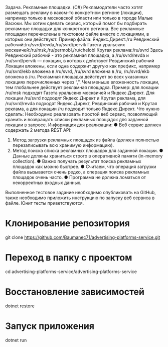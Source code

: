 Задача. Рекламные площадки. (C#)
Рекламодатели часто хотят размещать рекламу в каком-то конкретном регионе
(локации), например только в московской области или только в городе Малые Васюки.
Мы хотим сделать сервис, который помог бы подбирать рекламные площадки для
конкретного региона.
Все рекламные площадки перечислены в текстовом файле вместе с локациями, в
которых они действуют.
Пример файла:
Яндекс.Директ:/ru
Ревдинский рабочий:/ru/svrd/revda,/ru/svrd/pervik
Газета уральских москвичей:/ru/msk,/ru/permobl,/ru/chelobl
Крутая реклама:/ru/svrd
Здесь Ревдинский рабочий - это рекламная площадка, a /ru/svrd/revda и
/ru/svrd/pervik — локации, в которых действует Ревдинский рабочий
Локации вложены, если одна содержит другую как префикс, например /ru/svrd/ekb
вложена в /ru/svrd, /ru/svrd вложена в /ru, /ru/svrd/ekb вложена в /ru.
Рекламная площадка действует во всех указанных локациях перечисленных через “,”.
Чем меньше вложенность локации, тем глобальнее действует рекламная площадка.
Пример: для локации /ru/msk подходят Газета уральских москвичей и Яндекс.Директ.
Для локации /ru/svrd подходят Яндекс.Директ и Крутая реклама, для /ru/svrd/revda
подходят Яндекс.Директ, Ревдинский рабочий и Крутая реклама, а для локации /ru
подходит только Яндекс.Директ.
Что нужно сделать:
Необходимо реализовать простой веб сервис, позволяющий хранить и возвращать
списки рекламных площадок для заданной локации в запросе.
Информация для реализации:
● Веб сервис должен содержать 2 метода REST API:

1. Метод загрузки рекламных площадок из файла (должен полностью
перезаписывать всю хранимую информацию).
2. Метод поиска списка рекламных площадок для заданной локации.
● Данные должны храниться строго в оперативной памяти (in-memory collection).
● Важно получать результат поиска рекламных площадок как можно быстрее.
● Считаем, что операция загрузки файла вызывается очень редко, а операция
поиска рекламных площадок очень часто.
● Программа не должна ломаться от некорректных входных данных.

Выполненное тестовое задание необходимо опубликовать на GitHub, также необходимо
приложить инструкцию по запуску веб сервиса в файле. Юнит тесты приветствуются.

# Клонирование репозитория
git clone https://github.com/Baumanec71/advertising-platforms-service.git

# Переход в папку с проектом
cd advertising-platforms-service/advertising-platforms-service

# Восстановление зависимостей
dotnet restore

# Запуск приложения
dotnet run
